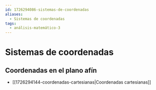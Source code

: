 ```yaml
---
id: 1726294086-sistemas-de-coordenadas
aliases:
  - Sistemas de coordenadas
tags:
  - análisis-matemático-3
---
```


# Sistemas de coordenadas

## Coordenadas en el plano afín

- [[1726294144-coordenadas-cartesianas|Coordenadas cartesianas]]

